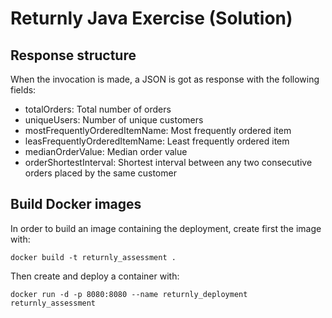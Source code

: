 # Returnly Java Exercise (Solution)

## Response structure

When the invocation is made, a JSON is got as response with the following fields:

- totalOrders: Total number of orders
- uniqueUsers: Number of unique customers
- mostFrequentlyOrderedItemName: Most frequently ordered item
- leasFrequentlyOrderedItemName: Least frequently ordered item
- medianOrderValue: Median order value
- orderShortestInterval: Shortest interval between any two consecutive orders placed by the same customer

## Build Docker images

In order to build an image containing the deployment, create first the image with:

`docker build -t returnly_assessment .`

Then create and deploy a container with:

`docker run -d -p 8080:8080 --name returnly_deployment returnly_assessment`